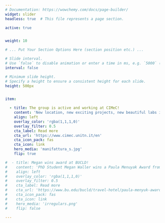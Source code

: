 ```yaml
---
# Documentation: https://wowchemy.com/docs/page-builder/
widget: slider
headless: true  # This file represents a page section.

active: true


weight: 10

# ... Put Your Section Options Here (section position etc.) ...

# Slide interval.
# Use `false` to disable animation or enter a time in ms, e.g. `5000` (5s).
interval: false

# Minimum slide height.
# Specify a height to ensure a consistent height for each slide.
height: 500px


item:

  - title: The group is active and working at CIMeC!
    content: 'New location, new exciting projects, new beautiful labs in an historical building in Rovereto'
    align: left
    overlay_color: 'rgba(1,1,1,0)'
    overlay_filter: 0.5
    cta_label: Read more
    cta_url: 'https://www.cimec.unitn.it/en'
    cta_icon_pack: fas
    cta_icon: link
    hero_media: 'manifattura_s.jpg'
    flip: true

#  - title: Megan wins award at BUCLD!
#    content: 'PhD Student Megan Waller wins a Paula Menuyak Award from the Boston University Conference on Language Development'
#    align: left
#    overlay_color: 'rgba(1,1,1,0)'
#    overlay_filter: 0.5
#    cta_label: Read more
#    cta_url: 'https://www.bu.edu/bucld/travel-hotel/paula-menyuk-award/'
#    cta_icon_pack: fas
#    cta_icon: link
#    hero_media: 'irregulars.png'
#    flip: false

---
```

